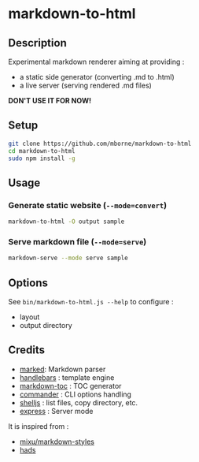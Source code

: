 # markdown-to-html

## Description

Experimental markdown renderer aiming at providing :

* a static side generator (converting .md to .html)
* a live server (serving rendered .md files)

**DON'T USE IT FOR NOW!**

## Setup

```bash
git clone https://github.com/mborne/markdown-to-html
cd markdown-to-html
sudo npm install -g
```

## Usage

### Generate static website (`--mode=convert`)

```bash
markdown-to-html -O output sample
```

### Serve markdown file (`--mode=serve`)

```bash
markdown-serve --mode serve sample
```

## Options

See `bin/markdown-to-html.js --help` to configure :

* layout
* output directory


## Credits

* [marked](https://www.npmjs.com/package/marked): Markdown parser
* [handlebars](https://www.npmjs.com/package/handlebars) : template engine
* [markdown-toc](https://www.npmjs.com/package/markdown-toc) : TOC generator
* [commander](https://www.npmjs.com/package/commander) : CLI options handling
* [shelljs](https://www.npmjs.com/package/shelljs) : list files, copy directory, etc.
* [express](https://www.npmjs.com/package/express) : Server mode

It is inspired from :

* [mixu/markdown-styles](https://github.com/mixu/markdown-styles)
* [hads](https://github.com/sinedied/hads)


